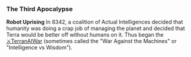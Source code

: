 ### The Third Apocalypse
**Robot Uprising**
In 8342, a coalition of Actual Intelligences decided that humanity was doing a crap job of managing the planet and decided that Terra would be better off without humans on it. Thus began the [⚔TerranAIWar](⚔TerranAIWar.md) (sometimes called the "War Against the Machines" or "Intelligence vs Wisdom").